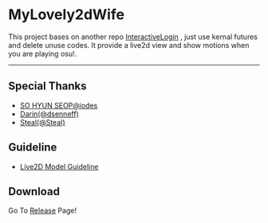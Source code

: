 # MyLovely2dWife
This project bases on another repo [InteractiveLogin](https://github.com/iodes/InteractiveLogin) , just use kernal futures and delete unuse codes. It provide a live2d view and show motions when you are playing osu!.

--------
## Special Thanks
* [SO HYUN SEOP@iodes](https://github.com/iodes)
* [Darin(@dsenneff)](https://codepen.io/dsenneff/)
* [Steal(@SteaI)](https://github.com/SteaI)

## Guideline
* [Live2D Model Guideline](http://sites.cybernoids.jp/cubism_e/samples/character_guideline)

## Download
Go To [Release](https://github.com/MikiraSora/MyLovely2dWife/releases) Page!
